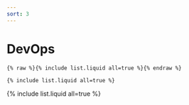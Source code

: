 ```yaml
---
sort: 3
---
```


# DevOps

```
{% raw %}{% include list.liquid all=true %}{% endraw %}

{% include list.liquid all=true %}
```

{% include list.liquid all=true %}

